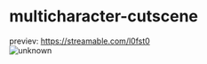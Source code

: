 # multicharacter-cutscene
previev: https://streamable.com/l0fst0	
![unknown](https://user-images.githubusercontent.com/72819680/195661380-8277effa-e35a-4000-80bb-646c4f7591bd.png)
